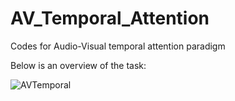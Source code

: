 # AV_Temporal_Attention
Codes for Audio-Visual temporal attention paradigm

Below is an overview of the task:

![AVTemporal](https://user-images.githubusercontent.com/61696572/98575604-4d843d80-22b1-11eb-86ab-15a508c0ba48.png)
